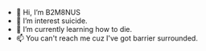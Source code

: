 - 👋 Hi, I’m B2M8NUS
- 👀 I’m interest suicide.
- 🌱 I’m currently learning how to die.
- 📫 You can't reach me cuz I've got barrier surrounded.

<!---
Dreamzallsi2/Dreamzallsi2 is a ✨ special ✨ repository because its `README.md` (this file) appears on your GitHub profile.
You can click the Preview link to take a look at your changes.
--->
